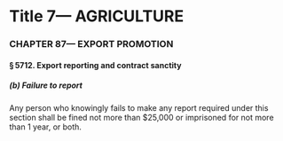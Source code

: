 
# Title 7— AGRICULTURE
### CHAPTER 87— EXPORT PROMOTION
#### § 5712. Export reporting and contract sanctity
##### (b) Failure to report

Any person who knowingly fails to make any report required under this section shall be fined not more than $25,000 or imprisoned for not more than 1 year, or both.
